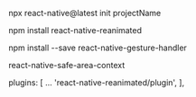 
npx react-native@latest init projectName


npm install react-native-reanimated

npm install --save react-native-gesture-handler

react-native-safe-area-context

  plugins: [
      ...
      'react-native-reanimated/plugin',
    ],


